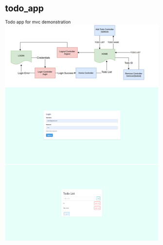 # todo_app
Todo app for mvc demonstration
![Image of screenshot](https://github.com/tusharchaudhari30/todo_app/blob/master/docs/todo_ss/TodoMvc.PNG)
![Image of screenshot](https://github.com/tusharchaudhari30/todo_app/blob/master/docs/todo_ss/login.PNG)
![Image of screenshot](https://github.com/tusharchaudhari30/todo_app/blob/master/docs/todo_ss/todolist.PNG)

